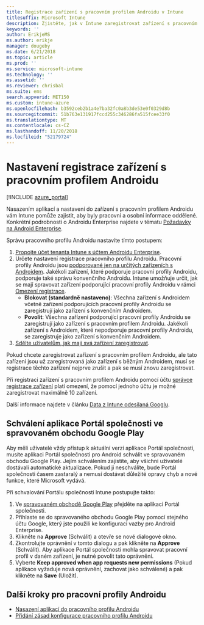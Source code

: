 ```yaml
---
title: Registrace zařízení s pracovním profilem Androidu v Intune
titlesuffix: Microsoft Intune
description: Zjistěte, jak v Intune zaregistrovat zařízení s pracovním profilem Androidu.
keywords: ''
author: ErikjeMS
ms.author: erikje
manager: dougeby
ms.date: 6/21/2018
ms.topic: article
ms.prod: ''
ms.service: microsoft-intune
ms.technology: ''
ms.assetid: ''
ms.reviewer: chrisbal
ms.suite: ems
search.appverid: MET150
ms.custom: intune-azure
ms.openlocfilehash: b3592ceb2b1a4e7ba32fc0a8b3de53e0f0329d8b
ms.sourcegitcommit: 51b763e131917fccd255c346286fa515fcee33f0
ms.translationtype: MT
ms.contentlocale: cs-CZ
ms.lasthandoff: 11/20/2018
ms.locfileid: "52179724"
---
```

# <a name="set-up-enrollment-of-android-work-profile-devices"></a>Nastavení registrace zařízení s pracovním profilem Androidu

[!INCLUDE [azure_portal](./includes/azure_portal.md)]

Nasazením aplikací a nastavení do zařízení s pracovním profilem Androidu vám Intune pomůže zajistit, aby byly pracovní a osobní informace oddělené. Konkrétní podrobnosti o Androidu Enterprise najdete v tématu [Požadavky na Android Enterprise](https://support.google.com/work/android/answer/6174145?hl=en&ref_topic=6151012).

Správu pracovního profilu Androidu nastavíte tímto postupem:

1. [Propojte účet tenanta Intune s účtem Androidu Enterprise](connect-intune-android-enterprise.md).
2. Určete nastavení registrace pracovního profilu Androidu. Pracovní profily Androidu jsou [podporované jen na určitých zařízeních s Androidem](https://support.google.com/work/android/answer/6174145?hl=en&ref_topic=6151012%20style=%22target=new_window%22). Jakékoli zařízení, které podporuje pracovní profily Androidu, podporuje také správu konvenčního Androidu. Intune umožňuje určit, jak se mají spravovat zařízení podporující pracovní profily Androidu v rámci [Omezení registrace](enrollment-restrictions-set.md).
    - **Blokovat (standardně nastaveno)**: Všechna zařízení s Androidem včetně zařízení podporujících pracovní profily Androidu se zaregistrují jako zařízení s konvenčním Androidem.
    - **Povolit**: Všechna zařízení podporující pracovní profily Androidu se zaregistrují jako zařízení s pracovním profilem Androidu. Jakékoli zařízení s Androidem, které nepodporuje pracovní profily Androidu, se zaregistruje jako zařízení s konvenčním Androidem.
3. [Sdělte uživatelům, jak mají svá zařízení zaregistrovat](/intune-user-help/enroll-your-device-in-intune-android).


Pokud chcete zaregistrovat zařízení s pracovním profilem Androidu, ale tato zařízení jsou už zaregistrovaná jako zařízení s běžným Androidem, musí se registrace těchto zařízení nejprve zrušit a pak se musí znovu zaregistrovat.

Při registraci zařízení s pracovním profilem Androidu pomocí účtu [správce registrace zařízení](device-enrollment-manager-enroll.md) platí omezení, že pomocí jednoho účtu je možné zaregistrovat maximálně 10 zařízení.

Další informace najdete v článku [Data z Intune odesílaná Googlu](data-intune-sends-to-google.md).

## <a name="approve-the-company-portal-app-in-the-managed-google-play-store"></a>Schválení aplikace Portál společnosti ve spravovaném obchodu Google Play

Aby měli uživatelé vždy přístup k aktuální verzi aplikace Portál společnosti, musíte aplikaci Portál společnosti pro Android schválit ve spravovaném obchodu Google Play. Jejím schválením zajistíte, aby všichni uživatelé dostávali automatické aktualizace. Pokud ji neschválíte, bude Portál společnosti časem zastaralý a nemusí dostávat důležité opravy chyb a nové funkce, které Microsoft vydává.

Při schvalování Portálu společnosti Intune postupujte takto:

1.  Ve [spravovaném obchodě Google Play](https://play.google.com/work/apps/details?id=com.microsoft.windowsintune.companyportal) přejděte na aplikaci Portál společnosti.
2.  Přihlaste se do spravovaného obchodu Google Play pomocí stejného účtu Google, který jste použili ke konfiguraci vazby pro Android Enterprise.
3.  Klikněte na **Approve** (Schválit) a otevře se nové dialogové okno.
4.  Zkontrolujte oprávnění v tomto dialogu a pak klikněte na **Approve** (Schválit). Aby aplikace Portál společnosti mohla spravovat pracovní profil v daném zařízení, je nutné povolit tato oprávnění.
5.  Vyberte **Keep approved when app requests new permissions** (Pokud aplikace vyžaduje nová oprávnění, zachovat jako schválené) a pak klikněte na **Save** (Uložit).

## <a name="next-steps-for-android-work-profiles"></a>Další kroky pro pracovní profily Androidu
- [Nasazení aplikací do pracovního profilu Androidu](apps-add-android-for-work.md)
- [Přidání zásad konfigurace pracovního profilu Androidu](device-profiles.md)
